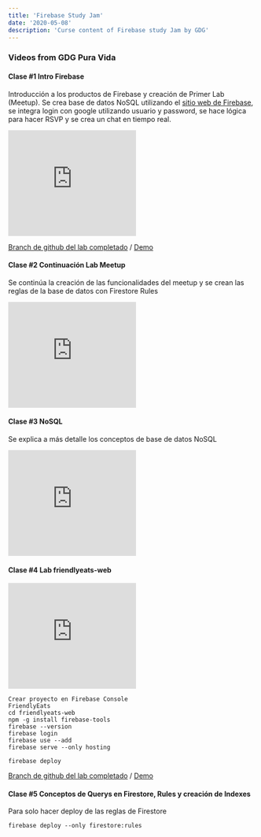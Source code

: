 ```yaml
---
title: 'Firebase Study Jam'
date: '2020-05-08'
description: 'Curse content of Firebase study Jam by GDG'
---
```


### Videos from GDG Pura Vida

#### Clase #1 Intro Firebase

Introducción a los productos de Firebase y creación de Primer Lab (Meetup).
Se crea base de datos NoSQL utilizando el <a href="https://console.firebase.google.com/" target="_blank">sitio web de Firebase</a>, se integra login con google utilizando usuario y password, se hace lógica para hacer RSVP y se crea un chat en tiempo real.

<iframe width="260" height="215" src="https://www.youtube.com/embed/5yGmd-ecLco" frameborder="0" allow="accelerometer; autoplay; encrypted-media; gyroscope; picture-in-picture" allowfullscreen></iframe>

<a href="https://github.com/nasarcacd/firebase-gtk-web-start-nasarca" target="_blank">Branch de github del lab completado</a> / <a href="https://fir-web-codelab-6d839.web.app" target="_blank">Demo</a>

#### Clase #2 Continuación Lab Meetup

Se continúa la creación de las funcionalidades del meetup y se crean las reglas de la base de datos con Firestore Rules

<iframe width="260" height="215" src="https://www.youtube.com/embed/Emf_F61icA8" frameborder="0" allow="accelerometer; autoplay; encrypted-media; gyroscope; picture-in-picture" allowfullscreen></iframe>

#### Clase #3 NoSQL

Se explica a más detalle los conceptos de base de datos NoSQL

<iframe width="260" height="215" src="https://www.youtube.com/embed/qIkQ-5TmVk0" frameborder="0" allow="accelerometer; autoplay; encrypted-media; gyroscope; picture-in-picture" allowfullscreen></iframe>


#### Clase #4 Lab friendlyeats-web

<iframe width="260" height="215" src="https://www.youtube.com/embed/m--P3S2ZKA0" frameborder="0" allow="accelerometer; autoplay; encrypted-media; gyroscope; picture-in-picture" allowfullscreen></iframe>

```
Crear proyecto en Firebase Console
FriendlyEats
cd friendlyeats-web
npm -g install firebase-tools
firebase --version
firebase login
firebase use --add
firebase serve --only hosting
```

```
firebase deploy
```

<a href="https://github.com/nasarcacd/friendlyeats-web" target="_blank">Branch de github del lab completado</a> / <a href="https://friendlyeats-nasarca.web.com" target="_blank">Demo</a>

#### Clase #5 Conceptos de Querys en Firestore, Rules y creación de Indexes

Para solo hacer deploy de las reglas de Firestore

```
firebase deploy --only firestore:rules
```
